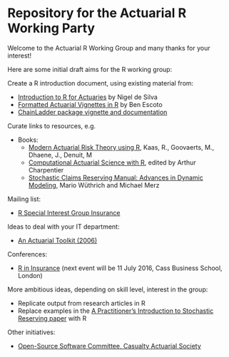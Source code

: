 # Repository for the Actuarial R Working Party

Welcome to the Actuarial R Working Group and many thanks for your interest! 

Here are some initial draft aims for the R working group:

Create a R introduction document, using existing material from:

-	[Introduction to R for Actuaries](http://toolkit.pbwiki.com/f/R%20Examples%20for%20Actuaries%20v0.1-1.pdf) by Nigel de Silva
-	[Formatted Actuarial Vignettes in R](http://www.favir.net/) by Ben Escoto
- [ChainLadder package vignette and documentation](https://cran.r-project.org/web/packages/ChainLadder/vignettes/ChainLadder.pdf)

Curate links to resources, e.g.

- Books:  
  +	[Modern Actuarial Risk Theory using R](http://www.springer.com/us/book/9783540709923), Kaas, R., Goovaerts, M., Dhaene, J., Denuit, M
  +	[Computational Actuarial Science with R](https://www.crcpress.com/Computational-Actuarial-Science-with-R/Charpentier/9781466592599), edited by Arthur Charpentier
  +	[Stochastic Claims Reserving Manual: Advances in Dynamic Modeling](http://papers.ssrn.com/sol3/papers.cfm?abstract_id=2649057), Mario Wüthrich and Michael Merz 

Mailing list:
-	[R Special Interest Group Insurance](https://stat.ethz.ch/mailman/listinfo/r-sig-insurance)

Ideas to deal with your IT department:
-	[An Actuarial Toolkit (2006)](http://toolkit.pbwiki.com/f/GIRO%20Paper%20FINAL.doc)

Conferences:
-	[R in Insurance](www.rininsurance.com) (next event will be 11 July 2016, Cass Business School, London)

More ambitious ideas, depending on skill level, interest in the group:
-	Replicate output from research articles in R
-	Replace examples in the [A Practitioner’s Introduction to Stochastic Reserving paper](http://mages.github.io/PSRWP/) with R

Other initiatives:
 - [Open-Source Software Committee, Casualty Actuarial Society](http://opensourcesoftware.casact.org/) 
 
